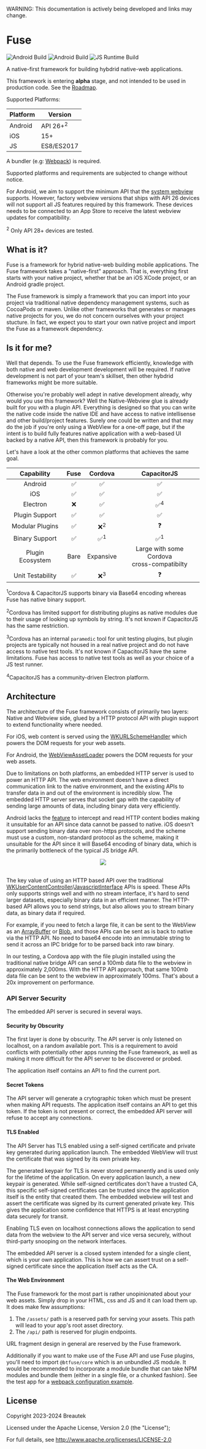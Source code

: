 
WARNING: This documentation is actively being developed and links may change.

# Fuse

![Android Build](https://github.com/btfuse/fuse-android/actions/workflows/instrumented.yml/badge.svg)
![Android Build](https://github.com/btfuse/fuse-ios/actions/workflows/instrumented.yml/badge.svg)
![JS Runtime Build](https://github.com/btfuse/fuse-js/actions/workflows/unit-tests.yml/badge.svg)

A native-first framework for building hybdrid native-web applications.

This framework is entering **alpha** stage, and not intended to be used in production code. See the [Roadmap](https://github.com/orgs/btfuse/discussions/38).

Supported Platforms:

|Platform|Version|
|---|---|
|Android|API 26+<sup>2</sup>|
|iOS|15+|
|JS|ES8/ES2017|

A bundler (e.g: [Webpack](https://webpack.js.org/)) is required.

Supported platforms and requirements are subjected to change without notice.

For Android, we aim to support the minimum API that the [system webview](https://chromium.googlesource.com/chromium/src/+/refs/heads/main/build/config/android/config.gni#70) supports. However, factory webview versions that ships with API 26 devices will not support all JS features required by this framework. These devices needs to be connected to an App Store to receive the latest webview updates for compatibility.

<sup>2</sup> Only API 28+ devices are tested.

## What is it?

Fuse is a framework for hybrid native-web building mobile applications.
The Fuse framework takes a "native-first" approach. That is, everything first starts with your native project, whether that be an iOS XCode project, or an Android gradle project.

The Fuse framework is simply a framework that you can import into your project via traditional native dependency management systems, such as
CocoaPods or maven. Unlike other frameworks that generates or manages native projects for you, we do not concern ourselves with your project stucture. In fact, we expect you to start your own native project and import the Fuse as a framework dependency.

## Is it for me?

Well that depends. To use the Fuse framework efficiently, knowledge with both native and web development development will be required.
If native development is not part of your team's skillset, then other hybdrid frameworks might be more suitable.

Otherwise you're probably well adept in native development already, why would you use this framework? Well the Native-Webview glue is already built for you with a plugin API. Everything is designed so that you can write the native code inside the native IDE and have access to native intellisense and other build/project features. Surely one could be written and that may do the job if you're only using a WebView for a one-off page, but if the intent is to build fully features native application with a web-based UI backed by a native API, then this framework is probably for you.

Let's have a look at the other common platforms that achieves the same goal.

|Capability|Fuse|Cordova|CapacitorJS|
|:---:|:---:|:---:|:---:|
|Android|:white_check_mark:|:white_check_mark:|:white_check_mark:
|iOS|:white_check_mark:|:white_check_mark:|:white_check_mark:|
|Electron|:x:|:white_check_mark:|:white_check_mark:<sup>4</sup>|
|Plugin Support|:white_check_mark:|:white_check_mark:|:white_check_mark:|
|Modular Plugins|:white_check_mark:|:x:<sup>2</sup>|:question:|
|Binary Support|:white_check_mark:|:white_check_mark:<sup>1</sup>|:white_check_mark:<sup>1</sup>|
|Plugin Ecosystem|Bare|Expansive|Large with some Cordova<br />cross-compatibilty
|Unit Testability|:white_check_mark:|:x:<sup>3</sup>|:question:

<sup>1</sup>Cordova & CapacitorJS supports binary via Base64 encoding whereas Fuse
has native binary support.

<sup>2</sup>Cordova has limited support for distributing plugins as native modules due to their usage of looking up symbols by string. It's not known if CapacitorJS has the same restriction.

<sup>3</sup>Cordova has an internal `paramedic` tool for unit testing plugins, but plugin projects are typically not housed in a real native project and do not have access to native test tools. It's not known if CapacitorJS have the same limitations. Fuse has access to native test tools as well as your choice of a JS test runner.

<sup>4</sup>CapacitorJS has a community-driven Electron platform.

## Architecture

The architecture of the Fuse framework consists of primarily two layers: Native and Webview side, glued by a HTTP protocol API with plugin support to extend functionality where needed.

For iOS, web content is served using the [WKURLSchemeHandler](https://developer.apple.com/documentation/webkit/wkurlschemehandler?language=objc) which powers the DOM requests for your web assets.

For Android, the [WebViewAssetLoader](https://developer.android.com/reference/androidx/webkit/WebViewAssetLoader) powers the DOM requests for your web assets.

Due to limitations on both platforms, an embedded HTTP server is used to power an HTTP API. The web environment doesn't have a direct communication link to the native environment, and the existing APIs to transfer data in and out of the environment is incredibly slow. The embedded HTTP server serves that socket gap with the capability of sending large amounts of data, including binary data very efficiently. 

Android lacks the [feature](https://issuetracker.google.com/issues/119844519) to intercept and read HTTP content bodies making it unsuitable for an API since data cannot be passed to native. iOS doesn't support sending binary data over non-https protocols, and the scheme must use a custom, non-standard protocol as the scheme, making it unsuitable for the API since it will Base64 encoding of binary data, which is the primarily bottleneck of the typical JS bridge API.

<div style="text-align: center">
    <img src="./res/architecture.jpg" />
</div>
</br />

The key value of using an HTTP based API over the traditional [WKUserContentController](https://developer.apple.com/documentation/webkit/wkusercontentcontroller)/[JavascriptInterface](https://developer.android.com/reference/android/webkit/JavascriptInterface) APIs is speed.
These APIs only supports strings well and with no stream interface, it's hard to send larger datasets, especially binary data in an efficient manner. The HTTP-based API allows you to send strings, but also allows you to stream binary data, as binary data if required.

For example, if you need to fetch a large file, it can be sent to the WebView as an [ArrayBuffer](https://developer.mozilla.org/en-US/docs/Web/JavaScript/Reference/Global_Objects/ArrayBuffer) or [Blob](https://developer.mozilla.org/en-US/docs/Web/API/Blob), and those APIs can be sent as is back to native via the HTTP API. No need to base64 encode into an immutable string to send it across an IPC bridge for to be parsed back into raw binary.

In our testing, a Cordova app with the file plugin installed using the traditional native bridge API can send a 100mb data file to the webview in approximately 2,000ms. With the HTTP API approach, that same 100mb data file can be sent to the webview in approximately 100ms. That's about a 20x improvement on performance.

### API Server Security

The embedded API server is secured in several ways.

#### Security by Obscurity

The first layer is done by obscurity. The API server is only listened on localhost, on a random available port. This is a requirement to avoid conflicts with potentially other apps running the Fuse framework, as well as making it more difficult for the API server to be discovered or probed.

The application itself contains an API to find the current port.

#### Secret Tokens

The API server will generate a crytographic token which must be present when making API requests. The application itself contains an API to get this token. If the token is not present or correct, the embedded API server will refuse to accept any connections.

#### TLS Enabled

The API Server has TLS enabled using a self-signed certificate and private key generated during application launch. The embedded WebView will trust the certificate that was signed by its own private key.

The generated keypair for TLS is never stored permanently and is used only for the lifetime of the application. On every application launch, a new keypair is generated. While self-signed certificates don't have a trusted CA, this specific self-signed certificates can be trusted since the application itself is the entity that created them. The embedded webview will test and assert the certificate was signed by its current generated private key. This gives the application some confidence that HTTPS is at least encrypting data securely for transit.

Enabling TLS even on localhost connections allows the application to send data from the webview to the API server and vice versa securely, without third-party snooping on the network interfaces.

The embedded API server is a closed system intended for a single client, which is your own application. This is how we can assert trust on a self-signed certificate since the application itself acts as the CA.

#### The Web Environment

The Fuse framework for the most part is rather unopinionated about your web assets. Simply drop in your HTML, css and JS and it can load them up. It does make few assumptions:

1. The `/assets/` path is a reserved path for serving your assets. This path will lead to your app's root asset directory.
2. The `/api/` path is reserved for plugin endpoints.

URL fragment design in general are reserved by the Fuse framework.

Additionally if you want to make use of the Fuse API and use Fuse plugins, you'll need to import `@btfuse/core` which is an unbundled JS module.
It would be recommended to incorporate a module bundle that can take NPM modules and bundle them (either in a single file, or a chunked fashion). See the test app for a [webpack configuration example](https://github.com/btfuse/fuse-test-app).

## License

Copyright 2023-2024 Breautek

Licensed under the Apache License, Version 2.0 (the "License");

For full details, see <a href="http://www.apache.org/licenses/LICENSE-2.0" target="_blank">http://www.apache.org/licenses/LICENSE-2.0</a>

